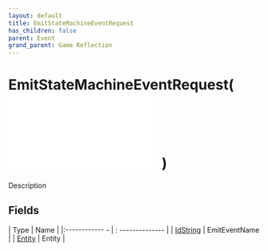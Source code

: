 ```yaml
---
layout: default
title: EmitStateMachineEventRequest
has_children: false
parent: Event
grand_parent: Game Reflection
---
```

# EmitStateMachineEventRequest( ![ EntityEventBase ](game-reflection/events/entity_event_base.md) )
Description 

## Fields
| Type | Name |
|:------------ - | : -------------- |
| [IdString](game-reflection/components/id_string.md) | EmitEventName |
| [Entity](game-reflection/classes/entity.md) | Entity |
